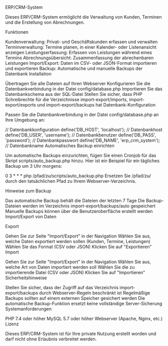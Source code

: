 ERP/CRM-System

Dieses ERP/CRM-System ermöglicht die Verwaltung von Kunden, Terminen und die Erstellung von Abrechnungen.

Funktionen

Kundenverwaltung: Privat- und Geschäftskunden erfassen und verwalten
Terminverwaltung: Termine planen, in einer Kalender- oder Listenansicht anzeigen
Leistungserfassung: Erfassen von Leistungen während eines Termins
Abrechnungsübersicht: Zusammenfassung der abrechenbaren Leistungen
Import/Export: Daten im CSV- oder JSON-Format importieren und exportieren
Backup: Automatische und manuelle Backups der Datenbank
Installation

Übertragen Sie alle Dateien auf Ihren Webserver
Konfigurieren Sie die Datenbankverbindung in der Datei config/database.php
Importieren Sie das Datenbankschema aus der SQL-Datei
Stellen Sie sicher, dass PHP Schreibrechte für die Verzeichnisse import-export/imports, import-export/exports und import-export/backups hat
Datenbank-Konfiguration

Passen Sie die Datenbankverbindung in der Datei config/database.php an Ihre Umgebung an:

// Datenbankkonfiguration
define('DB_HOST', 'localhost');  // Datenbankhost
define('DB_USER', 'username');   // Datenbankbenutzer
define('DB_PASS', 'password');   // Datenbankpasswort
define('DB_NAME', 'erp_crm_system'); // Datenbankname
Automatisches Backup einrichten

Um automatische Backups einzurichten, fügen Sie einen Cronjob für das Skript scripts/auto_backup.php hinzu. Hier ist ein Beispiel für ein tägliches Backup um 3 Uhr morgens:

0 3 * * * php /pfad/zu/scripts/auto_backup.php
Ersetzen Sie /pfad/zu/ durch den tatsächlichen Pfad zu Ihrem Webserver-Verzeichnis.

Hinweise zum Backup

Das automatische Backup behält die Dateien der letzten 7 Tage
Die Backup-Dateien werden im Verzeichnis import-export/backups/auto gespeichert
Manuelle Backups können über die Benutzeroberfläche erstellt werden
Import/Export von Daten

Export

Gehen Sie zur Seite "Import/Export" in der Navigation
Wählen Sie aus, welche Daten exportiert werden sollen (Kunden, Termine, Leistungen)
Wählen Sie das Format (CSV oder JSON)
Klicken Sie auf "Exportieren"
Import

Gehen Sie zur Seite "Import/Export" in der Navigation
Wählen Sie aus, welche Art von Daten importiert werden soll
Wählen Sie die zu importierende Datei (CSV oder JSON)
Klicken Sie auf "Importieren"
Sicherheitshinweise

Stellen Sie sicher, dass der Zugriff auf das Verzeichnis import-export/backups durch Webserver-Regeln beschränkt ist
Regelmäßige Backups sollten auf einem externen Speicher gesichert werden
Die automatische Backup-Funktion ersetzt keine vollständige Server-Sicherung
Systemanforderungen

PHP 7.4 oder höher
MySQL 5.7 oder höher
Webserver (Apache, Nginx, etc.)
Lizenz

Dieses ERP/CRM-System ist für Ihre private Nutzung erstellt worden und darf nicht ohne Erlaubnis verbreitet werden.
